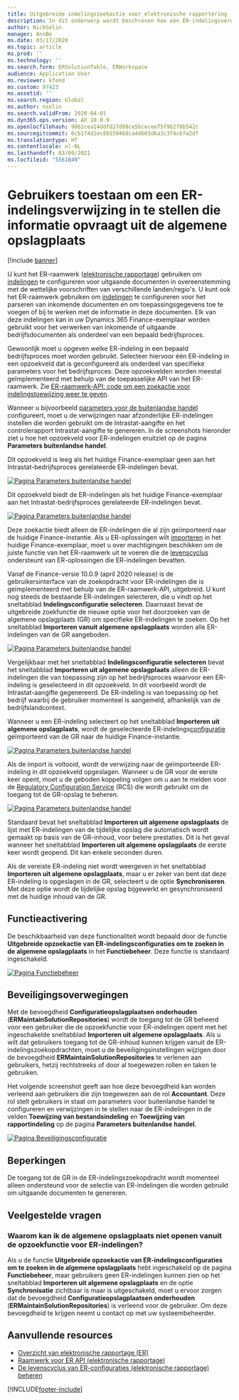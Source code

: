 ```yaml
---
title: Uitgebreide indelingszoekactie voor elektronische rapportering (ER)
description: In dit onderwerp wordt beschreven hoe een ER-indelingsverwijzing kan worden ingesteld in de ER-indelingszoekactie wanneer de vereiste indeling is opgeslagen in de algemene opslagplaats.
author: NickSelin
manager: AnnBe
ms.date: 03/17/2020
ms.topic: article
ms.prod: ''
ms.technology: ''
ms.search.form: ERSolutionTable, ERWorkspace
audience: Application User
ms.reviewer: kfend
ms.custom: 97423
ms.assetid: ''
ms.search.region: Global
ms.author: nselin
ms.search.validFrom: 2020-04-01
ms.dyn365.ops.version: AX 10.0.9
ms.openlocfilehash: 9062cea14ddfd27d88ce5bcecee75f9b2f8b542c
ms.sourcegitcommit: 6cb174d1ec8b55946dca4db03d6a3c3f4c6fa2df
ms.translationtype: HT
ms.contentlocale: nl-NL
ms.lasthandoff: 03/09/2021
ms.locfileid: "5561849"
---
```

# <a name="allow-users-to-set-up-an-er-format-reference-inquiring-a-format-from-the-global-repository"></a>Gebruikers toestaan om een ER-indelingsverwijzing in te stellen die informatie opvraagt uit de algemene opslagplaats

[!include [banner](../includes/banner.md)]

U kunt het ER-raamwerk ([elektronische rapportage](general-electronic-reporting.md)) gebruiken om [indelingen](general-electronic-reporting.md#FormatComponentOutbound) te configureren voor uitgaande documenten in overeenstemming met de wettelijke voorschriften van verschillende landen/regio's. U kunt ook het ER-raamwerk gebruiken om [indelingen](general-electronic-reporting.md#FormatComponentInbound) te configureren voor het parseren van inkomende documenten en om toepassingsgegevens toe te voegen of bij te werken met de informatie in deze documenten. Elk van deze indelingen kan in uw Dynamics 365 Finance-exemplaar worden gebruikt voor het verwerken van inkomende of uitgaande bedrijfsdocumenten als onderdeel van een bepaald bedrijfsproces.

Gewoonlijk moet u opgeven welke ER-indeling in een bepaald bedrijfsproces moet worden gebruikt. Selecteer hiervoor één ER-indeling in een opzoekveld dat is geconfigureerd als onderdeel van specifieke parameters voor het bedrijfsproces. Deze opzoekvelden worden meestal geïmplementeerd met behulp van de toepasselijke API van het ER-raamwerk. Zie [ER-raamwerk-API: code om een zoekactie voor indelingstoewijzing weer te geven](er-apis-app73.md#code-to-display-a-format-mapping-lookup).

Wanneer u bijvoorbeeld [parameters voor de buitenlandse handel](https://docs.microsoft.com/dynamics365/finance/localizations/emea-intrastat#set-up-foreign-trade-parameters) configureert, moet u de verwijzingen naar afzonderlijke ER-indelingen instellen die worden gebruikt om de Intrastat-aangifte en het controlerapport Intrastat-aangifte te genereren. In de screenshots hieronder ziet u hoe het opzoekveld voor ER-indelingen eruitziet op de pagina **Parameters buitenlandse handel**.

Dit opzoekveld is leeg als het huidige Finance-exemplaar geen aan het Intrastat-bedrijfsproces gerelateerde ER-indelingen bevat.

[![Pagina Parameters buitenlandse handel](./media/ER-ExtLookup-Lookup1.gif)](./media/ER-ExtLookup-Lookup1.gif)

Dit opzoekveld biedt de ER-indelingen als het huidige Finance-exemplaar aan het Intrastat-bedrijfsproces gerelateerde ER-indelingen bevat.

[![Pagina Parameters buitenlandse handel](./media/ER-ExtLookup-Lookup2.png)](./media/ER-ExtLookup-Lookup2.png)

Deze zoekactie biedt alleen de ER-indelingen die al zijn geïmporteerd naar de huidige Finance-instantie. Als u ER-oplossingen wilt [importeren](./tasks/er-import-configuration-lifecycle-services.md) in het huidige Finance-exemplaar, moet u over machtigingen beschikken om de juiste functie van het ER-raamwerk uit te voeren die de [levenscyclus](general-electronic-reporting-manage-configuration-lifecycle.md) ondersteunt van ER-oplossingen die ER-indelingen bevatten.

Vanaf de Finance-versie 10.0.9 (april 2020 release) is de gebruikersinterface van de zoekopdracht voor ER-indelingen die is geïmplementeerd met behulp van de ER-raamwerk-API, uitgebreid. U kunt nog steeds de bestaande ER-indelingen selecteren, die u vindt op het sneltabblad **Indelingsconfiguratie selecteren**. Daarnaast bevat de uitgebreide zoekfunctie de nieuwe optie voor het doorzoeken van de algemene opslagplaats (GR) om specifieke ER-indelingen te zoeken. Op het sneltabblad **Importeren vanuit algemene opslagplaats** worden alle ER-indelingen van de GR aangeboden.

[![Pagina Parameters buitenlandse handel](./media/ER-ExtLookup-Lookup3.png)](./media/ER-ExtLookup-Lookup3.png)

Vergelijkbaar met het sneltabblad **Indelingsconfiguratie selecteren** bevat het sneltabblad **Importeren uit algemene opslagplaats** alleen de ER-indelingen die van toepassing zijn op het bedrijfsproces waarvoor een ER-indeling is geselecteerd in dit opzoekveld. In dit voorbeeld wordt de Intrastat-aangifte gegenereerd. De ER-indeling is van toepassing op het bedrijf waarbij de gebruiker momenteel is aangemeld, afhankelijk van de bedrijfslandcontext.

Wanneer u een ER-indeling selecteert op het sneltabblad **Importeren uit algemene opslagplaats**, wordt de geselecteerde ER-indelings[configuratie](general-electronic-reporting.md#Configuration) geïmporteerd van de GR naar de huidige Finance-instantie.

[![Pagina Parameters buitenlandse handel](./media/ER-ExtLookup-FormatImport.png)](./media/ER-ExtLookup-FormatImport.png)

Als de import is voltooid, wordt de verwijzing naar de geïmporteerde ER-indeling in dit opzoekveld opgeslagen. Wanneer u de GR voor de eerste keer opent, moet u de geboden koppeling volgen om u aan te melden voor de [Regulatory Configuration Service](https://aka.ms/rcs) (RCS) die wordt gebruikt om de toegang tot de GR-opslag te beheren.

[![Pagina Parameters buitenlandse handel](./media/ER-ExtLookup-RepoSignUp.png)](./media/ER-ExtLookup-RepoSignUp.png)

Standaard bevat het sneltabblad **Importeren uit algemene opslagplaats** de lijst met ER-indelingen van de tijdelijke opslag die automatisch wordt gemaakt op basis van de GR-inhoud, voor betere prestaties. Dit is het geval wanneer het sneltabblad **Importeren uit algemene opslagplaats** de eerste keer wordt geopend. Dit kan enkele seconden duren.

Als de vereiste ER-indeling niet wordt weergeven in het sneltabblad **Importeren uit algemene opslagplaats**, maar u er zeker van bent dat deze ER-indeling is opgeslagen in de GR, selecteert u de optie **Synchroniseren**. Met deze optie wordt de tijdelijke opslag bijgewerkt en gesynchroniseerd met de huidige inhoud van de GR.

## <a name="feature-activation"></a>Functieactivering

De beschikbaarheid van deze functionaliteit wordt bepaald door de functie **Uitgebreide opzoekactie van ER-indelingsconfiguraties om te zoeken in de algemene opslagplaats** in het **Functiebeheer**. Deze functie is standaard ingeschakeld.

[![Pagina Functiebeheer](./media/ER-ExtLookup-FeatureMngt.png)](./media/ER-ExtLookup-FeatureMngt.png)

## <a name="security-considerations"></a>Beveiligingsoverwegingen

Met de bevoegdheid **Configuratieopslagplaatsen onderhouden** (**ERMaintainSolutionRepositories**) wordt de toegang tot de GR beheerd voor een gebruiker die de opzoekfunctie voor ER-indelingen opent met het ingeschakelde sneltabblad **Importeren uit algemene opslagplaats**. Als u wilt dat gebruikers toegang tot de GR-inhoud kunnen krijgen vanuit de ER-indelingszoekopdrachten, moet u de beveiligingsinstellingen wijzigen door de bevoegdheid **ERMaintainSolutionRepositories** te verlenen aan gebruikers, hetzij rechtstreeks of door al toegewezen rollen en taken te gebruiken.

Het volgende screenshot geeft aan hoe deze bevoegdheid kan worden verleend aan gebruikers die zijn toegewezen aan de rol **Accountant**. Deze rol stelt gebruikers in staat om parameters voor buitenlandse handel te configureren en verwijzingen in te stellen naar de ER-indelingen in de velden **Toewijzing van bestandsindeling** en **Toewijzing van rapportindeling** op de pagina **Parameters buitenlandse handel**.

[![Pagina Beveiligingsconfiguratie](./media/ER-ExtLookup-SecuritySetting.png)](./media/ER-ExtLookup-SecuritySetting.png)

## <a name="limitations"></a>Beperkingen

De toegang tot de GR in de ER-indelingszoekopdracht wordt momenteel alleen ondersteund voor de selectie van ER-indelingen die worden gebruikt om uitgaande documenten te genereren.

## <a name="frequently-asked-questions"></a>Veelgestelde vragen

### <a name="why-cant-i-access-the-global-repository-from-the-er-format-lookup"></a>Waarom kan ik de algemene opslagplaats niet openen vanuit de opzoekfunctie voor ER-indelingen?

Als u de functie **Uitgebreide opzoekactie van ER-indelingsconfiguraties om te zoeken in de algemene opslagplaats** hebt ingeschakeld op de pagina **Functiebeheer**, maar gebruikers geen ER-indelingen kunnen zien op het sneltabblad **Importeren uit algemene opslagplaats** en de optie **Synchronisatie** zichtbaar is maar is uitgeschakeld, moet u ervoor zorgen dat de bevoegdheid **Configuratieopslagplaatsen onderhouden** (**ERMaintainSolutionRepositories**) is verleend voor de gebruiker. Om deze bevoegdheid te krijgen neemt u contact op met uw systeembeheerder.

## <a name="additional-resources"></a>Aanvullende resources

- [Overzicht van elektronische rapportage (ER)](general-electronic-reporting.md)
- [Raamwerk voor ER API (elektronische rapportage)](er-apis-app73.md)
- [De levenscyclus van ER-configuraties (elektronische rapportage) beheren](general-electronic-reporting-manage-configuration-lifecycle.md)


[!INCLUDE[footer-include](../../../includes/footer-banner.md)]